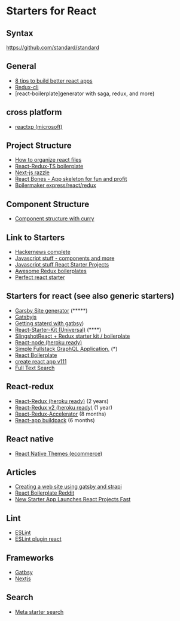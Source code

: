 # Starters for React

## Syntax
https://github.com/standard/standard

## General
- [8 tips to build better react apps](https://blog.risingstack.com/8-tips-to-build-better-react-apps-in-2018/)
- [Redux-cli](https://github.com/SpencerCDixon/redux-cli/blob/master/redux-cli.gif)
- [react-boilerplate]generator with saga, redux, and more)



## cross platform
- [reactxp (microsoft)](https://microsoft.github.io/reactxp/docs/getting-started.html)

## Project Structure
- [How to organize react files](https://engineering.opsgenie.com/how-to-organize-react-files-before-its-messed-up-c85387f691be)
- [React-Redux-TS boilerplate](https://www.reddit.com/r/node/comments/7nscqb/wip_reactreduxts_boilerplate_feedback_welcome/)
- [Next-js razzle](https://hackernoon.com/next-js-razzle-cra-why-you-should-use-them-for-a-next-project-a78d320de97f)
- [React Bones - App skeleton for fun and profit](https://github.com/FullstackAcademy/bones)
- [Boilermaker express/react/redux](https://github.com/FullstackAcademy/boilermaker)

## Component Structure
- [Component structure with curry](https://hackernoon.com/curry-away-in-react-7c4ed110c65a)

## Link to Starters 
- [Hackernews complete](https://github.com/clintonwoo/hackernews-react-graphql)
- [Javascript stuff - components and more](https://www.javascriptstuff.com)
- [Javascript stuff React Starter Projects](https://www.javascriptstuff.com/react-starter-projects/)
- [Awesome Redux boilerplates](https://github.com/xgrommx/awesome-redux#boilerplate) 
- [Perfect react starter](https://www.andrewhfarmer.com/starter-project/)

## Starters for react (see also generic starters)
- [Garsby Site generator](https://github.com/gatsbyjs/gatsby) (*****)
- [Gatsbyjs](https://www.gatsbyjs.org)
- [Getting staterd with gatbsy](https://gist.github.com/amandeepmittal/24ad6100a6c60f3179e258cb586d7044))
- [React-Starter-Kit (Universal)](https://github.com/kriasoft/react-starter-kit) (****)
- [SlingshotReact + Redux starter kit / boilerplate](https://github.com/coryhouse/react-slingshot)
- [React-node (heroku ready)](https://github.com/alanbsmith/react-node-example)
- [Simple Fullstack GraphQL Application.](https://github.com/atulmy/fullstack-graphql) (*)
- [React Boilerplate](https://github.com/react-boilerplate/react-boilerplate)
- [create react app v111](https://www.reddit.com/r/reactjs/comments/7xp9e6/createreactapplatest_version_v111_with/)
- [Full Text Search](https://www.reddit.com/r/node/comments/7xgy30/building_a_fulltext_search_app_using_docker_and/)


## React-redux
- [React-Redux (heroku ready)](https://github.com/marcgarreau/redux-starter) (2 years)
- [React-Redux v2 (heroku ready)](https://github.com/marcgarreau/redux-starter-v2) (1 year)
- [React-Redux-Accelerator](https://github.com/marcgarreau/accelerator) (8 months)
- [React-app buildpack](https://github.com/mars/create-react-app-buildpack) (6 months)


## React native
- [React Native Themes (ecommerce)](https://strapmobile.com)

## Articles 
- [Creating a web site using gatsby and strapi](https://medium.com/@strapi/building-a-static-blog-using-gatsby-and-strapi-8b5acfc82ad8)
- [React Boilerplate Reddit](https://www.reddit.com/r/reactjs/comments/7hcpy7/made_a_new_react_boilerplate_while_learning/)
- [New Starter App Launches React Projects Fast](https://www.codefellows.org/blog/new-starter-app-launches-react-projects-fast/)

## Lint
- [ESLint](https://eslint.org)
- [ESLint plugin react](https://www.npmjs.com/package/eslint-plugin-react)


## Frameworks
- [Gatbsy]()
- [Nextjs](https://jaketrent.com/post/what-is-nextjs/)


## Search
- [Meta starter search](https://packagejason.herokuapp.com)